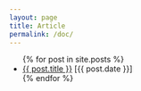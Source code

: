 ```yaml
---
layout: page
title: Article
permalink: /doc/
---
```


<ul>
  {% for post in site.posts %}
    <li>
      <a href="{{ post.url }}">{{ post.title }}</a> [{{ post.date }}]
    </li>
  {% endfor %}
</ul>
